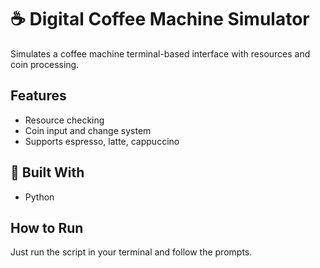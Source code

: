 # ☕ Digital Coffee Machine Simulator

Simulates a coffee machine terminal-based interface with resources and coin processing.

## Features
- Resource checking
- Coin input and change system
- Supports espresso, latte, cappuccino

## 🧠 Built With
- Python

## How to Run
Just run the script in your terminal and follow the prompts.
